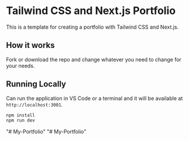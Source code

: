 # Tailwind CSS and Next.js Portfolio

This is a template for creating a portfolio with Tailwind CSS and Next.js.


## How it works

Fork or download the repo and change whatever you need to change for your needs.

## Running Locally

Can run the application in VS Code or a terminal and it will be available at `http://localhost:3001`.

```bash
npm install
npm run dev
```
"# My-Portfolio" 
"# My-Portfolio" 
